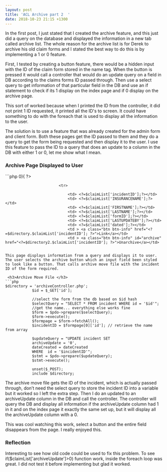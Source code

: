 ```yaml
---
layout: post
title: 'ACL Archive part 2  '
date: 2018-10-23 21:15 +1300
---
```


In the first post, I just stated that I created the archive feature, and this just did a query on the database and displayed the information in a new tab called archive list. The whole reason for the archive list is for Derek to archive his old claim forms and I stated the best way to do this is by implementing a 1 or 0 feature.

First, I tested by creating a button feature, there would be a hidden input with the ID of the claim form stored in the name tag. When the button is pressed it would call a controller that would do an update query on a field in DB according to the claims forms ID passed through. Then use a select query to get information of that particular field in the DB and use an if statement to check if its 1 display on the index page and if 0 display on the archive page. 

This sort of worked because when I printed the ID from the controller, it did not print 1 ID requested, it printed all the ID's to screen. It could have something to do with the foreach that is used to display all the information to the user.

The solution is to use a feature that was already created for the admin form and client form. Both these pages get the ID passed to them and they do a query to get the form being requested and then display it to the user. I use this feature to pass the ID to a query that does an update to a column in the DB with either 1 or 0, let me show what I mean.

<h3>Archive Page Displayed to User </h3>
```php
<?php foreach($claimResult as $claimList){
                            $directory = '../adminForm.php?id=';
                            $directory2 = '../controllers/archivemove.php?id=';
                            $path = '';
                            if($claimList['archiveUpdate']>0){
                           ?>
                               
                            <tr>
                                 
                                <td> <?=$claimList['incidentID'];?></td>
                                <td> <?=$claimList['INSURANCENAME'];?></td>
                                <td> <?=$claimList['FIRSTNAME'];?></td>
                                <td> <?=$claimList['LASTNAME'];?></td>
                                <td> <?=$claimList['formID'];?></td>
                                <td> <?=$claimList['LASTUPDATEBY'];?></td>
                                <td> <?=$claimList['dated'];?></td>
                                <td > <a class="btn btn-info" href="<?=$directory.$claimList['incidentID']; ?>">Link</a></td>
                                <td > <a class="btn btn-info" id="archive" href="<?=$directory2.$claimList['incidentID']; ?>">Unarchive</a></td>
```

This page displays information from a query and displays it to user. The user selects the archive button which an input field been styled to look like a button. That calls archive move file with the incident ID of the form required.

 <h3>Archive Move File </h3>
```php
$directory = 'archiveController.php';
            $id = $_GET['id'];
            
            //select the form from the db based on $id hash
            $selectQuery = "SELECT * FROM incident WHERE id = '$id'";
            //get the name... everything else works fine
            $form = $pdo->prepare($selectQuery);
            $form->execute();
            $formpage = $form->fetchAll(); 
            $incidentID = $formpage[0]['id']; // retrieve the name from array 

            $updateQuery = "UPDATE incident SET
            archiveUpdate = '0',
            dateCreated = dateCreated
            WHERE  id = '$incidentID'"; 
            $stmt = $pdo->prepare($updateQuery);
            $stmt->execute(); 

            unset($_POST); 
            include $directory;
```

The archive move file gets the ID of the incident, which is actually passed through, don’t need the select query to store the incident ID into a variable but it worked so I left the extra step. Then I do an updated to an archiveUpdate column in the DB and call the controller. The controller will query the DB and display all information if the archiveUpdate column had 1 in it and on the index page it exactly the same set up, but it will display all the archiveUpdate column with a 0. 

This was cool watching this work, select a button and the entire field disappears from the page. I really enjoyed this.

<h3>Reflection </h3>
Interesting to see how old code could be used to fix this problem. To see if($claimList['archiveUpdate']>0) function work, inside the foreach loop was great. I did not test it before implementing but glad it worked. 